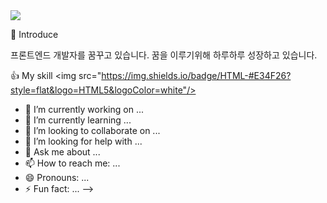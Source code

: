 <img src="https://capsule-render.vercel.app/api?type=rect&color=auto&height=60&section=header&text=Hello%20Namhyun&fontSize=50" />

:information_desk_person: Introduce

프론트엔드 개발자를 꿈꾸고 있습니다.
꿈을 이루기위해 하루하루 성장하고 있습니다.

👍 My skill
<img src="https://img.shields.io/badge/HTML-#E34F26?style=flat&logo=HTML5&logoColor=white"/>



- 🔭 I’m currently working on ...
- 🌱 I’m currently learning ...
- 👯 I’m looking to collaborate on ...
- 🤔 I’m looking for help with ...
- 💬 Ask me about ...
- 📫 How to reach me: ...
- 😄 Pronouns: ...
- ⚡ Fun fact: ...
-->

